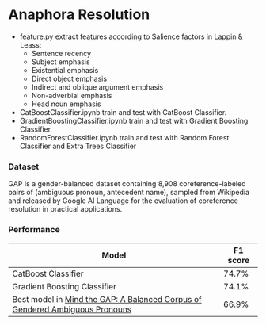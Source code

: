 # Anaphora Resolution
- feature.py extract features according to Salience factors in Lappin & Leass:
  * Sentence recency
  * Subject emphasis
  * Existential emphasis
  * Direct object emphasis
  * Indirect and oblique argument emphasis
  * Non-adverbial emphasis
  * Head noun emphasis
- CatBoostClassifier.ipynb train and test with CatBoost Classifier.
- GradientBoostingClassifier.ipynb train and test with Gradient Boosting Classifier.
- RandomForestClassifier.ipynb train and test with Random Forest Classifier and Extra Trees Classifier

### Dataset
GAP is a gender-balanced dataset containing 8,908 coreference-labeled pairs of (ambiguous pronoun, antecedent name), sampled from Wikipedia and released by Google AI Language for the evaluation of coreference resolution in practical applications.

### Performance
| Model | F1 score |
| --- | ----------- |
| CatBoost Classifier | 74.7% |
| Gradient Boosting Classifier | 74.1% |
| Best model in [Mind the GAP: A Balanced Corpus of Gendered Ambiguous Pronouns](https://arxiv.org/abs/1810.05201) | 66.9% |
